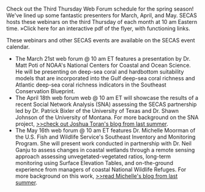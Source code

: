 Check out the Third Thursday Web Forum schedule for the spring season! We've lined up some fantastic presenters for March, April, and May. SECAS hosts these webinars on the third Thursday of each month at 10 am Eastern time. »Click here for an interactive pdf of the flyer, with functioning links.

These webinars and other SECAS events are available on the SECAS event calendar.

- The March 21st web forum @ 10 am ET features a presentation by Dr. Matt Poti of NOAA's National Centers for Coastal and Ocean Science. He will be presenting on deep-sea coral and hardbottom suitability models that are incorporated into the Gulf deep-sea coral richness and Atlantic deep-sea coral richness indicators in the Southeast Conservation Blueprint.
- The April 18th web forum web @ 10 am ET will showcase the results of a recent Social Network Analysis (SNA) assessing the SECAS partnership led by Dr. Patrick Bixler of the University of Texas and Dr. Shawn Johnson of the University of Montana. For more background on the SNA project, [>>check out Joshua Toran's blog from last summer](https://secassoutheast.org/2023/08/29/Introducing-the-SECAS-Social-Network-Analysis.html).
- The May 16th web forum @ 10 am ET features Dr. Michelle Moorman of the U.S. Fish and Wildlife Service's Southeast Inventory and Monitoring Program. She will present work conducted in partnership with Dr. Neil Ganju to assess changes in coastal wetlands through a remote sensing approach assessing unvegetated-vegetated ratios, long-term monitoring using Surface Elevation Tables, and on-the-ground experience from managers of coastal National Wildlife Refuges. For more background on this work, [>>read Michelle's blog from last summer](https://secassoutheast.org/2023/07/17/New-developments-in-understanding-coastal-marsh-change-in-the-Southeast.html).

